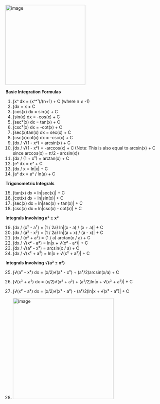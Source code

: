 <img width="262" alt="image" src="https://github.com/user-attachments/assets/3a67c3c7-bc6e-405f-9f86-ec291d98c3ec" /> <br>

**Basic Integration Formulas**

1.  ∫xⁿ dx = (xⁿ⁺¹)/(n+1) + C  (where n ≠ -1)
2.  ∫dx = x + C
3.  ∫cos(x) dx = sin(x) + C
4.  ∫sin(x) dx = -cos(x) + C
5.  ∫sec²(x) dx = tan(x) + C
6.  ∫csc²(x) dx = -cot(x) + C
7.  ∫sec(x)tan(x) dx = sec(x) + C
8.  ∫csc(x)cot(x) dx = -csc(x) + C
9.  ∫dx / √(1 - x²) = arcsin(x) + C
10. ∫dx / √(1 - x²) = -arccos(x) + C  (Note: This is also equal to arcsin(x) + C since arccos(x) = π/2 - arcsin(x))
11. ∫dx / (1 + x²) = arctan(x) + C
12. ∫eˣ dx = eˣ + C
13. ∫dx / x = ln|x| + C
14. ∫aˣ dx = aˣ / ln(a) + C

**Trigonometric Integrals**

15. ∫tan(x) dx = ln|sec(x)| + C
16. ∫cot(x) dx = ln|sin(x)| + C
17. ∫sec(x) dx = ln|sec(x) + tan(x)| + C
18. ∫csc(x) dx = ln|csc(x) - cot(x)| + C

**Integrals Involving a² ± x²**

19. ∫dx / (x² - a²) = (1 / 2a) ln|(x - a) / (x + a)| + C
20. ∫dx / (a² - x²) = (1 / 2a) ln|(a + x) / (a - x)| + C
21. ∫dx / (x² + a²) = (1 / a) arctan(x / a) + C
22. ∫dx / √(x² - a²) = ln|x + √(x² - a²)| + C
23. ∫dx / √(a² - x²) = arcsin(x / a) + C
24. ∫dx / √(x² + a²) = ln|x + √(x² + a²)| + C

**Integrals Involving √(a² ± x²)**

25. ∫√(a² - x²) dx = (x/2)√(a² - x²) + (a²/2)arcsin(x/a) + C
26. ∫√(x² + a²) dx = (x/2)√(x² + a²) + (a²/2)ln|x + √(x² + a²)| + C
27. ∫√(x² - a²) dx = (x/2)√(x² - a²) - (a²/2)ln|x + √(x² - a²)| + C

28. <img width="331" alt="image" src="https://github.com/user-attachments/assets/60f6d8fc-3b4d-4cce-bc07-e5fb9effaff1" />

